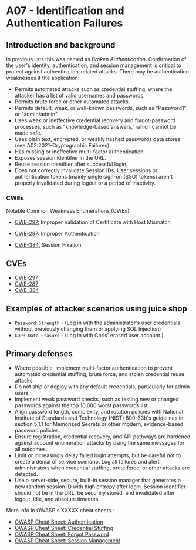 # A07 - Identification and Authentication Failures

## Introduction and background

In previous lists this was named as _Broken Authentication_. Confirmation of the
user's identity, authentication, and session management is critical to protect
against authentication-related attacks. There may be authentication weaknesses
if the application:

- Permits automated attacks such as credential stuffing, where the attacker has
a list of valid usernames and passwords.
- Permits brute force or other automated attacks.
- Permits default, weak, or well-known passwords, such as "Password1" or
"admin/admin".
- Uses weak or ineffective credential recovery and forgot-password processes,
such as "knowledge-based answers," which cannot be made safe.
- Uses plain text, encrypted, or weakly hashed passwords data stores
(see A02:2021-Cryptographic Failures).
- Has missing or ineffective multi-factor authentication.
- Exposes session identifier in the URL.
- Reuse session identifier after successful login.
- Does not correctly invalidate Session IDs. User sessions or authentication
tokens (mainly single sign-on (SSO) tokens) aren't properly invalidated during
logout or a period of inactivity.

### CWEs

Notable Common Weakness Enumerations (CWEs):

- [CWE-297:](https://cwe.mitre.org/data/definitions/297.html)
Improper Validation of Certificate with Host Mismatch

- [CWE-287:](https://cwe.mitre.org/data/definitions/287.html)
Improper Authentication

- [CWE-384:](https://cwe.mitre.org/data/definitions/384.html)
Session Fixation

## CVEs

- [CWE-297](https://www.opencve.io/cve?cwe=CWE-297)
- [CWE-287](https://www.opencve.io/cve?cwe=CWE-287)
- [CWE-384](https://www.opencve.io/cve?cwe=CWE-384)

## Examples of attacker scenarios using juice shop

- `Password Strength` - (Log in with the administrator's user credentials without previously changing them or applying SQL Injection)
- `GDPR Data Erasure` - (Log in with Chris' erased user account.)

## Primary defenses

- Where possible, implement multi-factor authentication to prevent automated
credential stuffing, brute force, and stolen credential reuse attacks.
- Do not ship or deploy with any default credentials, particularly for
admin users.
- Implement weak password checks, such as testing new or changed passwords
against the top 10,000 worst passwords list.
- Align password length, complexity, and rotation policies with National
Institute of Standards and Technology (NIST) 800-63b's guidelines in section
5.1.1 for Memorized Secrets or other modern, evidence-based password policies.
- Ensure registration, credential recovery, and API pathways are hardened
against account enumeration attacks by using the same messages for all outcomes.
- Limit or increasingly delay failed login attempts, but be careful not to
create a denial of service scenario. Log all failures and alert administrators
when credential stuffing, brute force, or other attacks are detected.
- Use a server-side, secure, built-in session manager that generates a new
random session ID with high entropy after login. Session identifier should not
be in the URL, be securely stored, and invalidated after logout, idle, and
absolute timeouts.

More info in OWASP's XXXXX cheat sheets :

- [OWASP Cheat Sheet: Authentication](https://cheatsheetseries.owasp.org/cheatsheets/Authentication_Cheat_Sheet.html)
- [OWASP Cheat Sheet: Credential Stuffing](https://cheatsheetseries.owasp.org/cheatsheets/Credential_Stuffing_Prevention_Cheat_Sheet.html)
- [OWASP Cheat Sheet: Forgot Password](https://cheatsheetseries.owasp.org/cheatsheets/Forgot_Password_Cheat_Sheet.html)
- [OWASP Cheat Sheet: Session Management](https://cheatsheetseries.owasp.org/cheatsheets/Session_Management_Cheat_Sheet.html)
